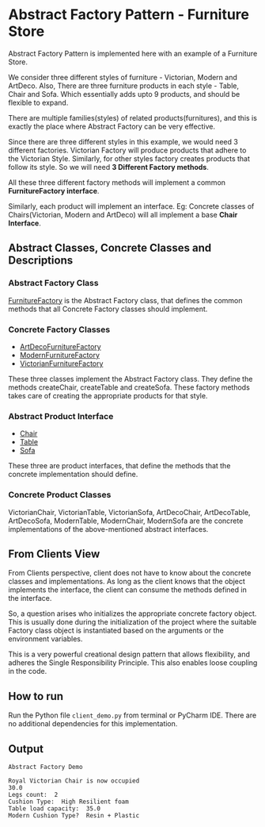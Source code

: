 # Abstract Factory Pattern - Furniture Store

Abstract Factory Pattern is implemented here with an example of a Furniture Store.

We consider three different styles of furniture - Victorian, Modern and ArtDeco. Also, There are three furniture products in each style - Table, Chair and Sofa. Which essentially adds upto 9 products, and should be flexible to expand.

There are multiple families(styles) of related products(furnitures), and this is exactly the place where Abstract Factory can be very effective.

Since there are three different styles in this example, we would need 3 different factories. Victorian Factory will 
produce products that adhere to the Victorian Style. Similarly, for other styles factory creates products that follow its
style. So we will need **3 Different Factory methods**.

All these three different factory methods will implement a common **FurnitureFactory interface**. 

Similarly, each product will implement an interface. 
Eg: Concrete classes of Chairs(Victorian, Modern and ArtDeco) will all implement a base **Chair Interface**. 

## Abstract Classes, Concrete Classes and Descriptions

### Abstract Factory Class
[FurnitureFactory](factory/furniture_factory.py) is the Abstract Factory class, that defines the common 
methods that all Concrete Factory classes should implement. 

### Concrete Factory Classes
- [ArtDecoFurnitureFactory](factory/art_deco_furniture_factory.py)
- [ModernFurnitureFactory](factory/mordern_furniture_factory.py)
- [VictorianFurnitureFactory](factory/art_deco_furniture_factory.py)

These three classes implement the Abstract Factory class. They define the methods createChair, createTable and createSofa.
These factory methods takes care of creating the appropriate products for that style.

### Abstract Product Interface
- [Chair](products/chair/chair.py)
- [Table](products/table/table.py)
- [Sofa](products/sofa/sofa.py)

These three are product interfaces, that define the methods that the concrete implementation should define. 

### Concrete Product Classes

VictorianChair, VictorianTable, VictorianSofa, ArtDecoChair, ArtDecoTable, ArtDecoSofa, ModernTable, ModernChair, 
ModernSofa are the concrete implementations of the above-mentioned abstract interfaces. 


## From Clients View

From Clients perspective, client does not have to know about the concrete classes and implementations. As long as the 
client knows that the object implements the interface, the client can consume the methods defined in the interface.

So, a question arises who initializes the appropriate concrete factory object. This is usually done during the 
initialization of the project where the suitable Factory class object is instantiated based on the arguments or the 
environment variables.

This is a very powerful creational design pattern that allows flexibility, and adheres the Single Responsibility Principle.
This also enables loose coupling in the code.

## How to run

Run the Python file `client_demo.py` from terminal or PyCharm IDE. There are no additional dependencies for this 
implementation.

## Output
```commandline
Abstract Factory Demo

Royal Victorian Chair is now occupied
30.0
Legs count:  2
Cushion Type:  High Resilient foam
Table load capacity:  35.0
Modern Cushion Type?  Resin + Plastic
```